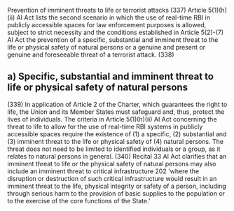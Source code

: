 Prevention of imminent threats to life or terrorist attacks
(337) Article 5(1)(h)(ii) AI Act lists the second scenario in which the use of real-time RBI in publicly accessible spaces for law enforcement purposes is allowed, subject to strict necessity and the conditions established in Article 5(2)-(7) AI Act the  prevention  of  a  specific,  substantial  and  imminent  threat  to  the  life  or physical safety of  natural  persons  or  a  genuine  and  present  or  genuine  and foreseeable threat of a terrorist attack.
(338)
## a) Specific, substantial and imminent threat to life or physical safety of natural persons
(339) In application of Article 2 of the Charter, which guarantees the right to life, the Union and its Member States must safeguard and, thus, protect the lives of individuals. The criteria in Article 5(1)(h)(ii) AI Act concerning the threat to life to allow for the use of real-time  RBI  systems  in  publicly  accessible  spaces  require  the  existence  of  (1)  a specific,  (2)  substantial  and  (3)  imminent  threat  to  the  life  or  physical  safety  of  (4) natural persons. The threat does not need to be limited to identified individuals or a group, as it relates to natural persons in general.
(340) Recital 33 AI Act clarifies that an imminent threat to life or the physical safety of natural persons  may  also  include  an  imminent  threat  to  critical  infrastructure 202 'where  the disruption or destruction of such critical infrastructure would result in  an imminent threat to the life, physical integrity or safety of a person, including through serious harm to  the  provision  of  basic  supplies  to  the  population  or  to  the  exercise  of  the  core functions of the State.'
